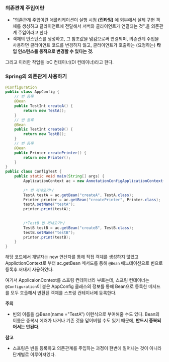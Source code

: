 ### 의존관계 주입이란

- "의존관계 주입이란 애플리케이션이 실행 시점 **(런타임)** 에 외부에서 실제 구현 객체를 생성하고 클라이언트에 전달해서 서버와 클라이언트가 연결되는 것".을 의존관계 주입이라고 한다
- 객체의 인스턴스를 생성하고, 그 참조값을 넘김으로써 연결되며, 의존관계 주입을 사용하면 클라이언트 코드를 변경하지 않고, 클라이언트가 호출하는 (요청하는) **타입 인스턴스를 동적으로 변경할 수 있다는 것.**


그리고 이러한 작업을 IoC 컨테이너(DI 컨테이너)라고 한다.


### Spring의 의존관계 사용하기


```java
@Configuration  
public class AppConfig {  
	// 빈 등록
    @Bean  
    public TestInt createA() {  
        return new TestA();  
    }  
    // 빈 등록
    @Bean  
    public TestInt createB() {  
        return new TestB();  
    }  
    // 빈 등록
    @Bean  
	public Printer createPrinter() {  
	    return new Printer();  
	}
}
public class ConfigTest {  
    public static void main(String[] args) {  
        ApplicationContext ac = new AnnotationConfigApplicationContext(AppConfig.class);  
  
        /* 빈 꺼내오기*/  
        TestA testA = ac.getBean("createA", TestA.class);  
        Printer printer = ac.getBean("createPrinter", Printer.class);  
        testA.setName("testA");  
        printer.print(testA);  
  
  
        /*TestB 빈 꺼내오기*/  
        TestB testB = ac.getBean("createB", TestB.class);  
        testB.setName("testB");  
        printer.print(testB);  
    }  
}

```

해당 코드에서 개발자는 new 연산자를 통해 직접 객체를 생성하지 않았고 ApplictionContext로 부터 ac.getBean 메서드를 통해 `@Bean` 애노테이션으로 빈으로 등록후 꺼내서 사용하였다.

여기서 ApplicaionContext를 스프링 컨테이너라 부르는데, 스프링 컨테이너는 `@Configuration`이 붙은 AppConfig 클래스의 정보를  통해 Bean으로 등록한 메서드를 모두 호출해서 반환된 객체를 스프링 컨테이너에 등록한다.


**주의**
- 빈의 이름을 @Bean(name ="TestA") 이런식으로 부여해줄 수도 있다. Bean의 이름은 중복시 에러가 나거나 기존 것을 덮어버릴 수도 있기 때문에, **반드시 중복되어서는 안된다.**

**참고**
- 스프링은 빈을 등록하고 의존관계를 주입하는 과정이 한번에 일어나는 것이 아니라 단계별로 이루어져있다.
